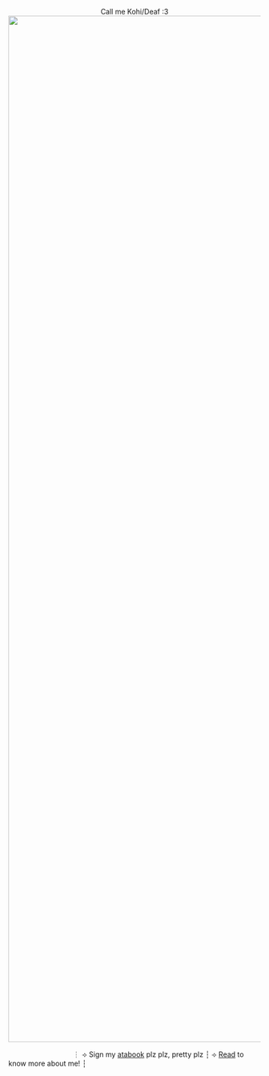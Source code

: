 <p align='center'>
  Call me Kohi/Deaf :3  
  <img width="2048" height="2048" alt="Untitled71_20250905212019" src="https://github.com/user-attachments/assets/26edadd9-c0e0-4293-88a9-5001e8fb213c" />

  
ㅤㅤㅤㅤㅤㅤㅤㅤㅤㅤ┆ ⟢ Sign my [atabook](https://bdf647.atabook.org/) plz plz, pretty plz ┆ ⟢ [Read](https://bdf647-kohi-01.carrd.co/) to know more about me! ┆



<!--
**bdf647/bdf647** is a ✨ _special_ ✨ repository because its `README.md` (this file) appears on your GitHub profile.

Here are some ideas to get you started:

- 🔭 I’m currently working on ...
- 🌱 I’m currently learning ...
- 👯 I’m looking to collaborate on ...
- 🤔 I’m looking for help with ...
- 💬 Ask me about ...
- 📫 How to reach me: ...
- 😄 Pronouns: ...
- ⚡ Fun fact: ...
-->
